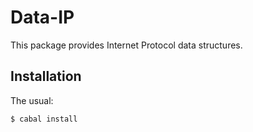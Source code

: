 Data-IP
===========
This package provides Internet Protocol data structures.

Installation
------------
The usual:

	$ cabal install

